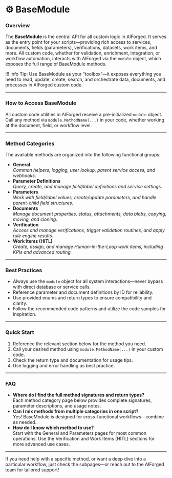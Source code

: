 # ⚙️ BaseModule

### Overview

The **BaseModule** is the central API for all custom logic in AIForged. It serves as the entry point for your scripts—providing rich access to services, documents, fields (parameters), verifications, datasets, work items, and more. All custom code, whether for validation, enrichment, integration, or workflow automation, interacts with AIForged via the `module` object, which exposes the full range of BaseModule methods.

!!! info
    Tip: Use BaseModule as your “toolbox”—it exposes everything you need to read, update, create, search, and orchestrate data, documents, and processes in AIForged custom code.

***

### How to Access BaseModule

All custom code utilities in AIForged receive a pre-initialized `module` object.
Call any method via `module.MethodName(...)` in your code, whether working at the document, field, or workflow level.

***

### Method Categories

The available methods are organized into the following functional groups:

* **General**  
    _Common helpers, logging, user lookup, parent service access, and webhooks._
* **Parameter Definitions**  
    _Query, create, and manage field/label definitions and service settings._
* **Parameters**  
    _Work with field/label values, create/update parameters, and handle parent-child field structures._
* **Documents**  
    _Manage document properties, status, attachments, data blobs, copying, moving, and cloning._
* **Verification**  
    _Access and manage verifications, trigger validation routines, and apply rule engine results._
* **Work Items (HITL)**  
    _Create, assign, and manage Human-in-the-Loop work items, including KPIs and advanced routing._

***

### Best Practices

* Always use the `module` object for all system interactions—never bypass with direct database or service calls.
* Reference parameter and document definitions by ID for reliability.
* Use provided enums and return types to ensure compatibility and clarity.
* Follow the recommended code patterns and utilize the code samples for inspiration.

***

### Quick Start

1. Reference the relevant section below for the method you need.
2. Call your desired method using `module.MethodName(...)` in your custom code.
3. Check the return type and documentation for usage tips.
4. Use logging and error handling as best practice.

***

### FAQ

* **Where do I find the full method signatures and return types?**  
  Each method category page below provides complete signatures, parameter descriptions, and usage notes.
* **Can I mix methods from multiple categories in one script?**  
  Yes! BaseModule is designed for cross-functional workflows—combine as needed.
* **How do I know which method to use?**  
  Start with the General and Parameters pages for most common operations. Use the Verification and Work Items (HITL) sections for more advanced use cases.

***

If you need help with a specific method, or want a deep dive into a particular workflow, just check the subpages—or reach out to the AIForged team for tailored support!